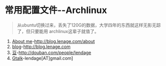 # 常用配置文件--Archlinux

> 从ubuntu切换过来，丢失了120G的数据，大学四年的东西就这样无影无踪了，但只要能用
> archlinux这辈子就值了。

01. [About me](http://blog.lenage.com/about)-http://blog.lenage.com/about
02. [blog](http://blog.lenage.com)-http://blog.lenage.com
03. [豆](http://douban.com/people/lendage)-http://douban.com/people/lendage
04. [Gtalk](mailto:lendage@gmail.com)-lendage[AT]gmail.com]
